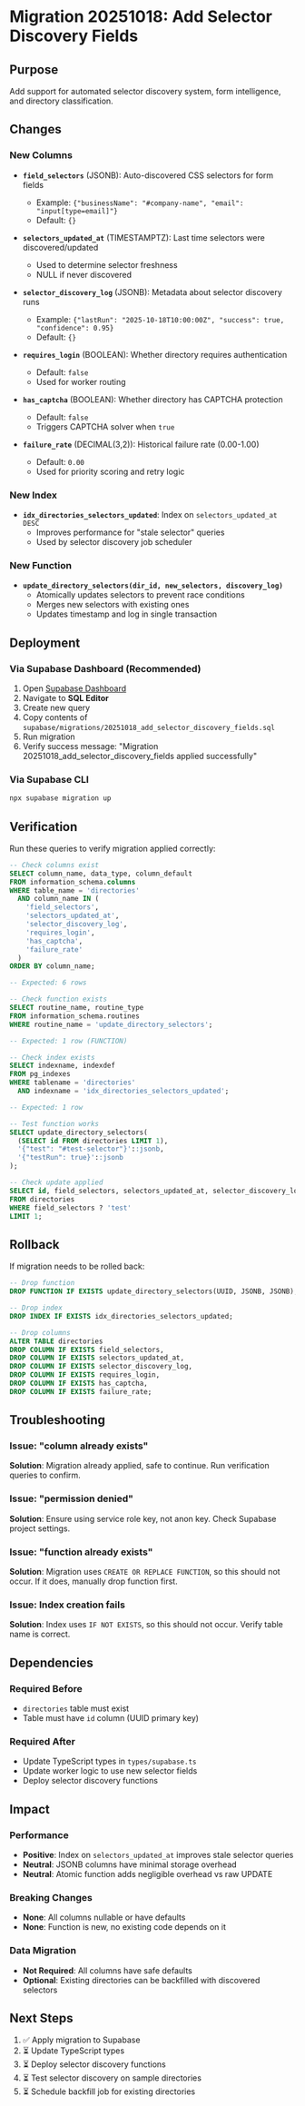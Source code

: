 # Migration 20251018: Add Selector Discovery Fields

## Purpose
Add support for automated selector discovery system, form intelligence, and directory classification.

## Changes

### New Columns
- **`field_selectors`** (JSONB): Auto-discovered CSS selectors for form fields
  - Example: `{"businessName": "#company-name", "email": "input[type=email]"}`
  - Default: `{}`

- **`selectors_updated_at`** (TIMESTAMPTZ): Last time selectors were discovered/updated
  - Used to determine selector freshness
  - NULL if never discovered

- **`selector_discovery_log`** (JSONB): Metadata about selector discovery runs
  - Example: `{"lastRun": "2025-10-18T10:00:00Z", "success": true, "confidence": 0.95}`
  - Default: `{}`

- **`requires_login`** (BOOLEAN): Whether directory requires authentication
  - Default: `false`
  - Used for worker routing

- **`has_captcha`** (BOOLEAN): Whether directory has CAPTCHA protection
  - Default: `false`
  - Triggers CAPTCHA solver when `true`

- **`failure_rate`** (DECIMAL(3,2)): Historical failure rate (0.00-1.00)
  - Default: `0.00`
  - Used for priority scoring and retry logic

### New Index
- **`idx_directories_selectors_updated`**: Index on `selectors_updated_at DESC`
  - Improves performance for "stale selector" queries
  - Used by selector discovery job scheduler

### New Function
- **`update_directory_selectors(dir_id, new_selectors, discovery_log)`**
  - Atomically updates selectors to prevent race conditions
  - Merges new selectors with existing ones
  - Updates timestamp and log in single transaction

## Deployment

### Via Supabase Dashboard (Recommended)
1. Open [Supabase Dashboard](https://app.supabase.com)
2. Navigate to **SQL Editor**
3. Create new query
4. Copy contents of `supabase/migrations/20251018_add_selector_discovery_fields.sql`
5. Run migration
6. Verify success message: "Migration 20251018_add_selector_discovery_fields applied successfully"

### Via Supabase CLI
```bash
npx supabase migration up
```

## Verification

Run these queries to verify migration applied correctly:

```sql
-- Check columns exist
SELECT column_name, data_type, column_default
FROM information_schema.columns
WHERE table_name = 'directories'
  AND column_name IN (
    'field_selectors',
    'selectors_updated_at',
    'selector_discovery_log',
    'requires_login',
    'has_captcha',
    'failure_rate'
  )
ORDER BY column_name;

-- Expected: 6 rows

-- Check function exists
SELECT routine_name, routine_type
FROM information_schema.routines
WHERE routine_name = 'update_directory_selectors';

-- Expected: 1 row (FUNCTION)

-- Check index exists
SELECT indexname, indexdef
FROM pg_indexes
WHERE tablename = 'directories'
  AND indexname = 'idx_directories_selectors_updated';

-- Expected: 1 row

-- Test function works
SELECT update_directory_selectors(
  (SELECT id FROM directories LIMIT 1),
  '{"test": "#test-selector"}'::jsonb,
  '{"testRun": true}'::jsonb
);

-- Check update applied
SELECT id, field_selectors, selectors_updated_at, selector_discovery_log
FROM directories
WHERE field_selectors ? 'test'
LIMIT 1;
```

## Rollback

If migration needs to be rolled back:

```sql
-- Drop function
DROP FUNCTION IF EXISTS update_directory_selectors(UUID, JSONB, JSONB);

-- Drop index
DROP INDEX IF EXISTS idx_directories_selectors_updated;

-- Drop columns
ALTER TABLE directories
DROP COLUMN IF EXISTS field_selectors,
DROP COLUMN IF EXISTS selectors_updated_at,
DROP COLUMN IF EXISTS selector_discovery_log,
DROP COLUMN IF EXISTS requires_login,
DROP COLUMN IF EXISTS has_captcha,
DROP COLUMN IF EXISTS failure_rate;
```

## Troubleshooting

### Issue: "column already exists"
**Solution**: Migration already applied, safe to continue. Run verification queries to confirm.

### Issue: "permission denied"
**Solution**: Ensure using service role key, not anon key. Check Supabase project settings.

### Issue: "function already exists"
**Solution**: Migration uses `CREATE OR REPLACE FUNCTION`, so this should not occur. If it does, manually drop function first.

### Issue: Index creation fails
**Solution**: Index uses `IF NOT EXISTS`, so this should not occur. Verify table name is correct.

## Dependencies

### Required Before
- `directories` table must exist
- Table must have `id` column (UUID primary key)

### Required After
- Update TypeScript types in `types/supabase.ts`
- Update worker logic to use new selector fields
- Deploy selector discovery functions

## Impact

### Performance
- **Positive**: Index on `selectors_updated_at` improves stale selector queries
- **Neutral**: JSONB columns have minimal storage overhead
- **Neutral**: Atomic function adds negligible overhead vs raw UPDATE

### Breaking Changes
- **None**: All columns nullable or have defaults
- **None**: Function is new, no existing code depends on it

### Data Migration
- **Not Required**: All columns have safe defaults
- **Optional**: Existing directories can be backfilled with discovered selectors

## Next Steps

1. ✅ Apply migration to Supabase
2. ⏳ Update TypeScript types
3. ⏳ Deploy selector discovery functions
4. ⏳ Test selector discovery on sample directories
5. ⏳ Schedule backfill job for existing directories
